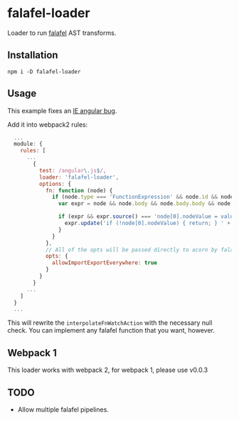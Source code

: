 # falafel-loader
Loader to run [falafel](https://www.npmjs.com/package/falafel) AST transforms.

## Installation

    npm i -D falafel-loader

## Usage

This example fixes an [IE angular bug](https://github.com/angular/angular.js/issues/8659#issuecomment-60176967).

Add it into webpack2 rules:

```JavaScript
  ...
  module: {
    rules: [
      ...
        {
          test: /angular\.js$/,
          loader: 'falafel-loader',
          options: {
            fn: function (node) {
              if (node.type === 'FunctionExpression' && node.id && node.id.name === 'interpolateFnWatchAction') {
                var expr = node && node.body && node.body.body && node.body.body[0];

                if (expr && expr.source() === 'node[0].nodeValue = value;') {
                  expr.update('if (!node[0].nodeValue) { return; } ' + expr.source());
                }
              }
            },
            // All of the opts will be passed directly to acorn by falafel.
            opts: {
              allowImportExportEverywhere: true
            }
          }
        }
      ...
    ]
  }
  ...
```

This will rewrite the `interpolateFnWatchAction` with the necessary null check. You can implement any falafel function that you want, however.

## Webpack 1

This loader works with webpack 2, for webpack 1, please use v0.0.3

## TODO

* Allow multiple falafel pipelines.
